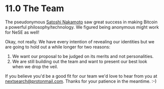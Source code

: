 # 11.0 The Team

The pseudonymous [Satoshi Nakamoto](https://en.wikipedia.org/wiki/Satoshi_Nakamoto) saw great success in making Bitcoin a powerful philosophy/technology. We figured being anonymous might work for NeSE as well!

Okay, not really. We have every intention of revealing our identities but we are going to hold out a while longer for two reasons:

1. We want our proposal to be judged on its merits and not personalities.
2. We are still building out the team and want to present our best look when we drop the veil.

If you believe you'd be a good fit for our team we'd love to hear from you at nextsearch@protonmail.com. Thanks for your patience in the meantime. :-\)

